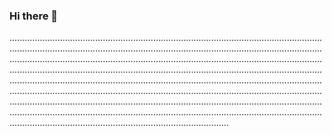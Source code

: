 ### Hi there 👋

.......................................................................................................................................................................................................................................................................................................................................................................................................................................................................................................................................................................................................................................................................................................................................................................................................................................................................................................................................................................................................................................................................................................................